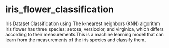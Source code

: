# iris_flower_classification
Iris Dataset Classification using The k-nearest neighbors (KNN) algorithm
<br>
Iris flower has three species; setosa, versicolor, and virginica, which differs according to their measurements.This is a machine learning model that can learn from the measurements of the iris species and classify them.
